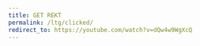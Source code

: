 ```yaml
---
title: GET REKT
permalink: /ltg/clicked/
redirect_to: https://youtube.com/watch?v=dQw4w9WgXcQ
---
```


